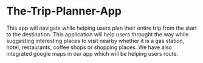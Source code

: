 # The-Trip-Planner-App

This app will navigate while helping users plan their entire trip from the start to the destination. This application will help users throught the way while suggesting interesting places to visit nearby whether it is a gas station, hotel, restaurants, coffee shops or shopping places. We have also integrated google maps in our app which will be helping users route.
